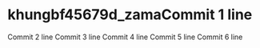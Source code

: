 # khungbf45679d_zamaCommit 1 line
Commit 2 line
Commit 3 line
Commit 4 line
Commit 5 line
Commit 6 line

